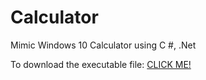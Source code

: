 # Calculator
Mimic Windows 10 Calculator using C #, .Net

[logo]: https://raw.githubusercontent.com/lwx940710/Calculator/master/WindowsCalculator/calculator%20demo%20img.png "Calculator"

To download the executable file: 
[CLICK ME!](https://github.com/lwx940710/Calculator/blob/master/WindowsCalculator/bin/Debug/WindowsCalculator.exe)
